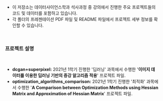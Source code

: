 - 이 저장소는 데이터사이언스학과 석사과정 중 강의에서 진행한 주요 프로젝트들의 코드 및 데이터를 포함하고 있습니다.
- 각 폴더의 프레젠테이션 PDF 파일 및 README 파일에서 프로젝트 세부 정보를 확인할 수 있습니다.

<br>

### 프로젝트 설명

<br>

- **dcgan+superpixel:** 2021년 1학기 진행한 '딥러닝' 과목에서 수행한 '**이미지 데이터를 이용한 딥러닝 기반의 증강 알고리즘 적용**' 프로젝트 파일.
- **optimization_algorithms_comparison:** 2021년 1학기 진행한 '최적화' 과목에서 수행한 '**A Comparison between Optimization Methods using Hessian Matrix and Approximation of Hessian Matrix**' 프로젝트 파일.
